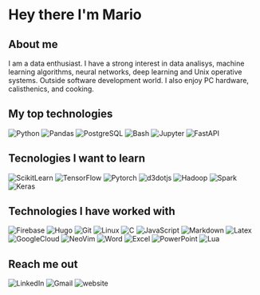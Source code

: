 # Hey there I'm Mario

## About me

I am a data enthusiast. I have a strong interest in data analisys, machine learning algorithms, neural networks, deep learning and Unix operative systems. Outside software development world. I also enjoy PC hardware, calisthenics, and cooking.

<!--  
Get the name of the icon on https://simpleicons.org/
labelColor if for background
string goes after badge 
and it could include a link
-->

## My top technologies

![Python](https://img.shields.io/badge/-python-000000?style=for-the-badge&logo=Python&logoColor=FFFFFF&labelColor=3776AB)
![Pandas](https://img.shields.io/badge/-pandas-000000?style=for-the-badge&logo=pandas&logoColor=FFFFFF&labelColor=150458)
![PostgreSQL](https://img.shields.io/badge/-PostgreSQL-000000?style=for-the-badge&logo=PostgreSQL&logoColor=FFFFFF&labelColor=4169E1)
![Bash](https://img.shields.io/badge/-Bash-000000?style=for-the-badge&logo=gnubash&logoColor=FFFFFF&labelColor=4EAA25)
![Jupyter](https://img.shields.io/badge/-jupyter-000000?style=for-the-badge&logo=jupyter&logoColor=FFFFFF&labelColor=F37626)
![FastAPI](https://img.shields.io/badge/-fastapi-000000?style=for-the-badge&logo=fastapi&logoColor=FFFFFF&labelColor=009688)


## Tecnologies I want to learn

![ScikitLearn](https://img.shields.io/badge/-scikitlearn-000000?style=for-the-badge&logo=scikitlearn&logoColor=FFFFFF&labelColor=F7931E)
![TensorFlow](https://img.shields.io/badge/-tensorflow-000000?style=for-the-badge&logo=tensorflow&logoColor=FFFFFF&labelColor=FF6F00)
![Pytorch](https://img.shields.io/badge/-pytorch-000000?style=for-the-badge&logo=pytorch&logoColor=FFFFFF&labelColor=EE4C2C)
![d3dotjs](https://img.shields.io/badge/-d3dotjs-000000?style=for-the-badge&logo=d3dotjs&logoColor=FFFFFF&labelColor=F9A03C)
![Hadoop](https://img.shields.io/badge/-apachehadoop-000000?style=for-the-badge&logo=apachehadoop&logoColor=FFFFFF&labelColor=66CCFF)
![Spark](https://img.shields.io/badge/-apachespark-000000?style=for-the-badge&logo=apachespark&logoColor=FFFFFF&labelColor=E25A1C)
![Keras](https://img.shields.io/badge/-keras-000000?style=for-the-badge&logo=keras&logoColor=FFFFFF&labelColor=D00000)

## Technologies I have worked with

![Firebase](https://img.shields.io/badge/-Firebase-000000?style=for-the-badge&logo=Firebase&logoColor=ffffff&labelColor=FFCA28)
![Hugo](https://img.shields.io/badge/-Hugo-000000?style=for-the-badge&logo=Hugo&logoColor=FFFFFF&labelColor=FF4088)
![Git](http://img.shields.io/badge/-Git-000000?style=for-the-badge&logo=Git&logoColor=FFFFFF&labelColor=F05032)
![Linux](http://img.shields.io/badge/-Linux-000000?style=for-the-badge&logo=Linux&logoColor=FFFFFF&labelColor=FCC624)
![C](https://img.shields.io/badge/-C-000000?style=for-the-badge&logo=C&logoColor=FFFFFF&labelColor=A8B9CC)
![JavaScript](https://img.shields.io/badge/-JavaScript-000000?style=for-the-badge&logo=JavaScript&logoColor=FFFFFF&labelColor=F7DF1E)
![Markdown](http://img.shields.io/badge/-Markdown-000000?style=for-the-badge&logo=Markdown&logoColor=FFFFFF&labelColor=gray)
![Latex](http://img.shields.io/badge/-LaTeX-000000?style=for-the-badge&logo=LaTeX&logoColor=FFFFFF&labelColor=008080)
![GoogleCloud](http://img.shields.io/badge/-googlecloud-000000?style=for-the-badge&logo=googlecloud&logoColor=FFFFFF&labelColor=4285F4)
![NeoVim](http://img.shields.io/badge/-neovim-000000?style=for-the-badge&logo=neovim&logoColor=FFFFFF&labelColor=57A143)
![Word](http://img.shields.io/badge/-microsoftword-000000?style=for-the-badge&logo=microsoftword&logoColor=FFFFFF&labelColor=2B579A)
![Excel](http://img.shields.io/badge/-microsoftexcel-000000?style=for-the-badge&logo=microsoftexcel&logoColor=FFFFFF&labelColor=217346)
![PowerPoint](http://img.shields.io/badge/-microsoftpowerpoint-000000?style=for-the-badge&logo=microsoftpowerpoint&logoColor=FFFFFF&labelColor=B7472A)
![Lua](http://img.shields.io/badge/-lua-000000?style=for-the-badge&logo=lua&logoColor=FFFFFF&labelColor=#2C2D72)

## Reach me out

![LinkedIn](https://img.shields.io/badge/-LinkedIn-000000?style=for-the-badge&logo=LinkedIn&labelColor=0072b1&?link=&link=https://www.linkedin.com/in/mariochvx/)
![Gmail](https://img.shields.io/badge/-Gmail-000000?style=for-the-badge&logo=Gmail&logoColor=white&labelColor=DB4437&link=&link=mailto:mariochavez1292@gmail.com)
![website](https://img.shields.io/badge/.-mariochvx.com-000000?style=for-the-badge&logoColor=white&labelColor=brightgreen&link=&link=mariochvx.com)


<!-- ![visitors](https://visitor-badge.glitch.me/badge?page_id=MarioChvx.MarioChvx&left_color=grey&right_color=black) -->
